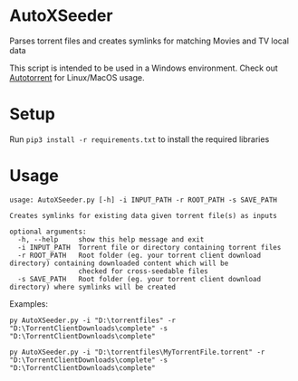 # AutoXSeeder
Parses torrent files and creates symlinks for matching Movies and TV local data

This script is intended to be used in a Windows environment. Check out [Autotorrent](https://github.com/JohnDoee/autotorrent) for Linux/MacOS usage.

# Setup

Run `pip3 install -r requirements.txt` to install the required libraries

# Usage

	usage: AutoXSeeder.py [-h] -i INPUT_PATH -r ROOT_PATH -s SAVE_PATH

	Creates symlinks for existing data given torrent file(s) as inputs

	optional arguments:
	  -h, --help     show this help message and exit
	  -i INPUT_PATH  Torrent file or directory containing torrent files
	  -r ROOT_PATH   Root folder (eg. your torrent client download directory) containing downloaded content which will be
	                 checked for cross-seedable files
	  -s SAVE_PATH   Root folder (eg. your torrent client download directory) where symlinks will be created

Examples:

	py AutoXSeeder.py -i "D:\torrentfiles" -r "D:\TorrentClientDownloads\complete" -s "D:\TorrentClientDownloads\complete"

	py AutoXSeeder.py -i "D:\torrentfiles\MyTorrentFile.torrent" -r "D:\TorrentClientDownloads\complete" -s "D:\TorrentClientDownloads\complete"


